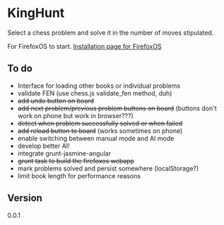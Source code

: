 # KingHunt

Select a chess problem and solve it in the number of moves stipulated.

For FirefoxOS to start. [Installation page for FirefoxOS](http://buzzdecafe.github.io/kinghunt/)


## To do

* Interface for loading other books or individual problems
* validate FEN (use chess.js validate_fen method, duh)
* ~~add undo button on board~~
* ~~add next problem/previous problem buttons on board~~ (buttons don't work on phone but work in browser???)
* ~~detect when problem successfully solved or when failed~~
* ~~add reload button to board~~ (works sometimes on phone)
* enable switching between manual mode and AI mode
* develop better AI!
* integrate grunt-jasmine-angular
* ~~grunt task to build the firefoxos webapp~~
* mark problems solved and persist somewhere (localStorage?)
* limit book length for performance reasons

## Version

0.0.1


